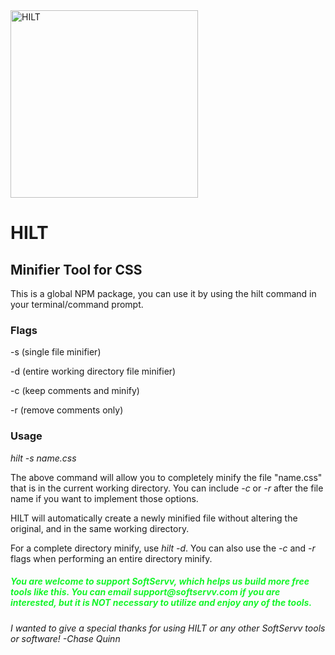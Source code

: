 <img src="https://i.ibb.co/Fm3gZ7r/HILT.png" alt="HILT" style="width: 300px; height: 300px;">
<h1>HILT</h1>
<h2>Minifier Tool for CSS</h2>

This is a global NPM package, you can use it by using the hilt command in your terminal/command prompt.

<h3>Flags</h3>
<p>-s (single file minifier)</p>
<p>-d (entire working directory file minifier)</p>
<p>-c (keep comments and minify)</p>
<p>-r (remove comments only)</p>


<h3>Usage</h3>

*hilt -s name.css*

The above command will allow you to completely minify the file "name.css" that is in the current working directory. You can include *-c* or *-r* after the file name if you want to implement those options.

HILT will automatically create a newly minified file without altering the original, and in the same working directory.

For a complete directory minify, use *hilt -d*. You can also use the *-c* and *-r* flags when performing an entire directory minify.

<h5 style="color: #16f52c;">You are welcome to support SoftServv, which helps us build more free tools like this. You can email support@softservv.com if you are interested, but it is NOT necessary to utilize and enjoy any of the tools.</h5>

<h6>I wanted to give a special thanks for using HILT or any other SoftServv tools or software! -Chase Quinn</h6>